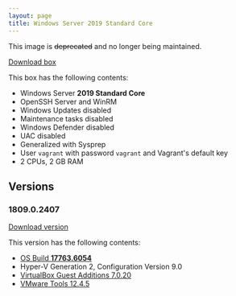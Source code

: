 ```yaml
---
layout: page
title: Windows Server 2019 Standard Core
---
```


This image is ~~deprecated~~ and no longer being maintained.

[Download box][Box]

This box has the following contents:

- Windows Server **2019 Standard Core**
- OpenSSH Server and WinRM
- Windows Updates disabled
- Maintenance tasks disabled
- Windows Defender disabled
- UAC disabled
- Generalized with Sysprep
- User `vagrant` with password `vagrant` and Vagrant's default key
- 2 CPUs, 2 GB RAM

[Box]: https://portal.cloud.hashicorp.com/vagrant/discover/gusztavvargadr/windows-server-2019-standard-core

## Versions

### 1809.0.2407

[Download version][Version180902407]

This version has the following contents:

- [OS Build **17763.6054**](https://support.microsoft.com/en-us/help/5040430)
- Hyper-V Generation 2, Configuration Version 9.0
- [VirtualBox Guest Additions 7.0.20](https://www.virtualbox.org/wiki/Changelog-7.0#v20)
- [VMware Tools 12.4.5](https://techdocs.broadcom.com/us/en/vmware-cis/vsphere/tools/12-4-0/release-notes/vmware-tools-1245-release-notes.html)

[Version180902407]: https://portal.cloud.hashicorp.com/vagrant/discover/gusztavvargadr/windows-server-2019-standard-core/versions/1809.0.2407
